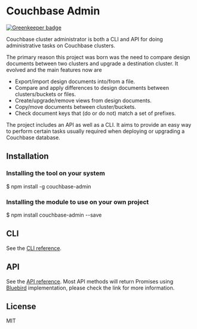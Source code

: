 # Couchbase Admin

[![Greenkeeper badge](https://badges.greenkeeper.io/direktspeed/node-couchbase-admin.svg)](https://greenkeeper.io/)

Couchbase cluster administrator is both a CLI and API for doing administrative tasks on Couchbase clusters.

The primary reason this project was born was the need to compare design documents between two clusters and upgrade a destination cluster. It evolved and the main features now are

  * Export/import design documents into/from a file.
  * Compare and apply differences to design documents between clusters/buckets or files.
  * Create/upgrade/remove views from design documents.
  * Copy/move documents between cluster/buckets.
  * Check document keys that (do or do not) match a set of prefixes.

The project includes an API as well as a CLI. It aims to provide an easy way to perform certain tasks usually required when deploying or upgrading a Couchbase database.

## Installation

### Installing the tool on your system

  $ npm install -g couchbase-admin

### Installing the module to use on your own project

  $ npm install couchbase-admin --save

## CLI

See the [CLI reference](https://bitbucket.org/eeriesoftronics/node-couchbase-admin/src/master/docs/CLI.md).

## API

See the [API reference](https://bitbucket.org/eeriesoftronics/node-couchbase-admin/src/master/docs/API.md). Most API methods will return Promises using [Bluebird](http://bluebirdjs.com/docs/getting-started.html) implementation, please check the link for more information.

## License

MIT
